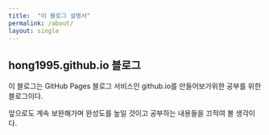 ```yaml
---
title:  "이 블로그 설명서"
permalink: /about/
layout: single
---
```


## hong1995.github.io 블로그

이 블로그는 GitHub Pages 블로그 서비스인 github.io를 만들어보가위한 공부를 위한 블로그이다.

앞으로도 계속 보완해가며 완성도를 높일 것이고 공부하는 내용들을 끄적여 볼 생각이다.